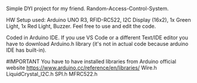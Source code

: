 Simple DYI project for my friend. 
Random-Access-Control-System.

HW Setup used: Arduino UNO R3, RFID-RC522, I2C Display (16x2), 1x Green Light, 1x Red Light, Buzzer. 
Feel free to use and edit the code. 

Coded in Arduino IDE.
If you use VS Code or a different Text/IDE editor you have to download Arduino.h library (it's not in actual code because arduino IDE has built-in).

#IMPORTANT
You have to have installed libraries from Arduino official website https://www.arduino.cc/reference/en/libraries/
Wire.h
LiquidCrystal_I2C.h
SPI.h
MFRC522.h
